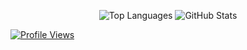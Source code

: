 <p align="center">
  <img src="https://github-readme-stats.vercel.app/api/top-langs/?username=iairu&layout=compact&theme=dark" alt="Top Languages" />
  <img src="https://github-readme-stats.vercel.app/api?username=iairu&show_icons=true&theme=dark" alt="GitHub Stats" />
</p>

<a href="https://github.com/iairu"><img src="https://komarev.com/ghpvc/?username=iairu&style=flat-square&color=blue" alt="Profile Views"/></a>
